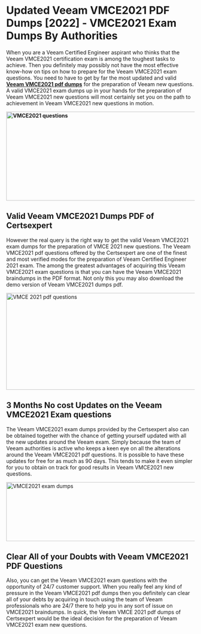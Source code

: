 <h1><strong>Updated Veeam VMCE2021 PDF Dumps [2022] - VMCE2021 Exam Dumps By Authorities&nbsp;</strong></h1>
<p><span style="font-weight: 400;">When you are a Veeam Certified Engineer aspirant who thinks that the Veeam VMCE2021 certification exam is among the toughest tasks to achieve. Then you definitely may possibly not have the most effective know-how on tips on how to prepare for the Veeam VMCE2021 exam questions. You need to have to get by far the most updated and valid <strong><a href="https://www.certsexpert.com/VMCE2021-pdf-questions.html">Veeam VMCE2021 pdf dumps</a></strong> for the preparation of Veeam new questions. A valid  VMCE2021 exam dumps up in your hands for the preparation of Veeam VMCE2021 new questions will most certainly set you on the path to achievement in Veeam VMCE2021 new questions in motion.</span></p>
<p><span style="font-weight: 400;"><strong><img style="display: block; margin-left: auto; margin-right: auto;" src="https://i.ibb.co/QXh983F/73475278-2429792180625311-4586132736837681152-n.jpg" alt="VMCE2021 questions" width="632" height="238" /></strong></span></p>
<h2><strong>Valid Veeam VMCE2021 Dumps PDF of Certsexpert</strong></h2>
<p><span style="font-weight: 400;">However the real query is the right way to get the valid Veeam VMCE2021 exam dumps for the preparation of VMCE 2021 new questions. The Veeam VMCE2021 pdf questions offered by the Certsexpert are one of the finest and most verified modes for the preparation of Veeam Certified Engineer 2021 exam. The among the greatest advantages of acquiring this Veeam VMCE2021 exam questions is that you can have the Veeam VMCE2021 braindumps in the PDF format. Not only this you may also download the demo version of Veeam VMCE2021 dumps pdf.</span></p>
<p><span style="font-weight: 400;"><img style="display: block; margin-left: auto; margin-right: auto;" src="https://i.ibb.co/Jd8hN2L/76714008-3182067705200142-8735104740007870464-n.jpg" alt="VMCE 2021 pdf questions" width="701" height="259" /></span></p>
<h2><strong>3 Months No cost Updates on the Veeam VMCE2021 Exam questions</strong></h2>
<p><span style="font-weight: 400;">The Veeam VMCE2021 exam dumps provided by the Certsexpert also can be obtained together with the chance of getting yourself updated with all the new updates around the Veeam exam. Simply because the team of Veeam authorities is active who keeps a keen eye on all the alterations around the Veeam VMCE2021 pdf questions. It is possible to have these updates for free for as much as 90 days. This tends to make it even simpler for you to obtain on track for good results in Veeam VMCE2021 new questions.</span></p>
<p><span style="font-weight: 400;"><a href="https://www.certsexpert.com/VMCE2021-pdf-questions.html"><img style="display: block; margin-left: auto; margin-right: auto;" src="https://i.ibb.co/TMnKrkJ/75398236-424489711531572-5064688549987614720-n.jpg" alt="VMCE2021 exam dumps" width="714" height="158" /></a></span></p>
<h2><strong>Clear All of your Doubts with Veeam VMCE2021 PDF Questions</strong></h2>
<p>Also, you can get the Veeam VMCE2021 exam questions with the opportunity of 24/7 customer support. When you really feel any kind of pressure in the Veeam VMCE2021 pdf dumps then you definitely can clear all of your debts by acquiring in touch using the team of Veeam professionals who are 24/7 there to help you in any sort of issue on  VMCE2021 braindumps. In quick, the Veeam VMCE 2021 pdf dumps of Certsexpert would be the ideal decision for the preparation of Veeam VMCE2021 exam new questions.</p>
